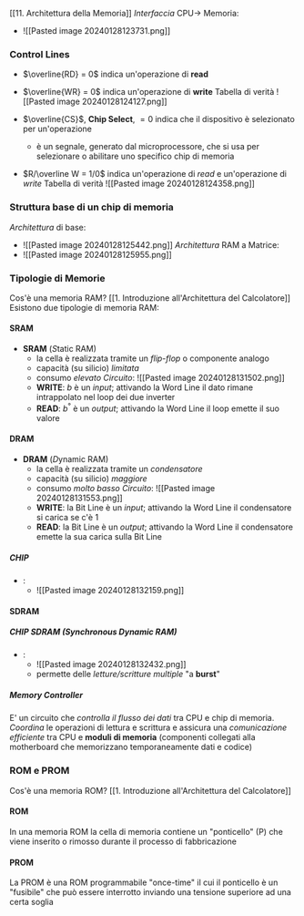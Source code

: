 [[11. Architettura della Memoria]]
*Interfaccia* CPU$\rightarrow$ Memoria:
- ![[Pasted image 20240128123731.png]]
### Control Lines
- $\overline{RD} = 0$ indica un'operazione di **read**
- $\overline{WR} = 0$ indica un'operazione di **write**
	Tabella di verità
		![[Pasted image 20240128124127.png]]

- $\overline{CS}$, **Chip Select**, $= 0$ indica che il dispositivo è selezionato per un'operazione
	- è un segnale, generato dal microprocessore, che si usa per selezionare o abilitare uno specifico chip di memoria
- $R/\overline W = 1/0$ indica un'operazione di *read* e un'operazione di *write*
	Tabella di verità
		![[Pasted image 20240128124358.png]]
### Struttura base di un chip di memoria
*Architettura* di base:
- ![[Pasted image 20240128125442.png]]
*Architettura* RAM a Matrice:
- ![[Pasted image 20240128125955.png]]
### Tipologie di Memorie
Cos'è una memoria RAM? [[1. Introduzione all'Architettura del Calcolatore]]
Esistono due tipologie di memoria RAM:
#### SRAM
- **SRAM** (*S*tatic RAM)
	- la cella è realizzata tramite un *flip-flop* o componente analogo
	- capacità (su silicio) *limitata*
	- consumo *elevato*
*Circuito*:
	![[Pasted image 20240128131502.png]]
	- **WRITE**: $b$ è un *input*; attivando la Word Line il dato rimane intrappolato nel loop dei due inverter
	- **READ**: $b^°$ è un *output*; attivando la Word Line il loop emette il suo valore
#### DRAM
- **DRAM** (*D*ynamic RAM)
	- la cella è realizzata tramite un *condensatore*
	- capacità (su silicio) *maggiore*
	- consumo *molto basso*
*Circuito*:
	![[Pasted image 20240128131553.png]]
	- **WRITE**: la Bit Line è un *input*; attivando la Word Line il condensatore si carica se c'è 1
	- **READ**: la Bit Line è un *output*; attivando la Word Line il condensatore emette la sua carica sulla Bit Line
##### CHIP
- :
	- ![[Pasted image 20240128132159.png]]
#### SDRAM
##### CHIP **SDRAM** (*S*ynchronous *D*ynamic RAM)
 -  :
	 - ![[Pasted image 20240128132432.png]]
	 - permette delle *letture/scritture multiple* "a **burst**"
##### Memory Controller
E' un circuito che *controlla il flusso dei dati* tra CPU e chip di memoria. 
*Coordina* le operazioni di lettura e scrittura e assicura una *comunicazione efficiente* tra CPU e **moduli di memoria** (componenti collegati alla motherboard che memorizzano temporaneamente dati e codice)
### ROM e PROM
Cos'è una memoria ROM? [[1. Introduzione all'Architettura del Calcolatore]]
#### ROM
In una memoria ROM la cella di memoria contiene un "ponticello" (P) che viene inserito o rimosso durante il processo di fabbricazione
#### PROM
La PROM è una ROM programmabile "once-time" il cui il ponticello è un "fusibile" che può essere interrotto inviando una tensione superiore ad una certa soglia